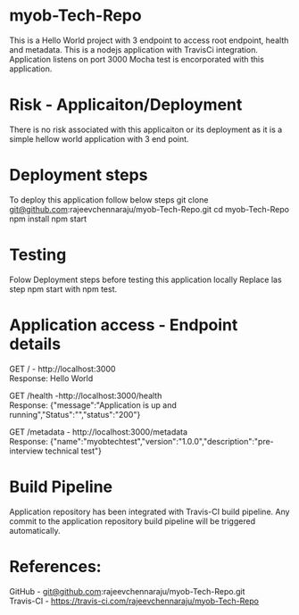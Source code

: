 # myob-Tech-Repo
This is a Hello World project with 3 endpoint to access root endpoint, health and metadata.
This is a nodejs application with TravisCi integration.
Application listens on port 3000
Mocha test is encorporated with this application.

# Risk - Applicaiton/Deployment
  There is no risk associated with this applicaiton or its deployment as it is a simple hellow world application with 3 end point.
  
# Deployment steps
  To deploy this application follow below steps
  git clone git@github.com:rajeevchennaraju/myob-Tech-Repo.git
  cd myob-Tech-Repo
  npm install
  npm start
  
# Testing
  Folow Deployment steps before testing this application locally
  Replace las step npm start with npm test.

# Application access - Endpoint details
GET / - http://localhost:3000 <br>
  Response: Hello World
  
GET /health -http://localhost:3000/health <br>
  Response: {"message":"Application is up and running","Status":"","status":"200"}
  
GET /metadata - http://localhost:3000/metadata <br>
  Response: {"name":"myobtechtest","version":"1.0.0","description":"pre-interview technical test"}
  
# Build Pipeline
Application repository has been integrated with Travis-CI build pipeline.
Any commit to the application repository build pipeline will be triggered automatically. 
  
  
# References:
GitHub - git@github.com:rajeevchennaraju/myob-Tech-Repo.git <br>
Travis-CI - https://travis-ci.com/rajeevchennaraju/myob-Tech-Repo

